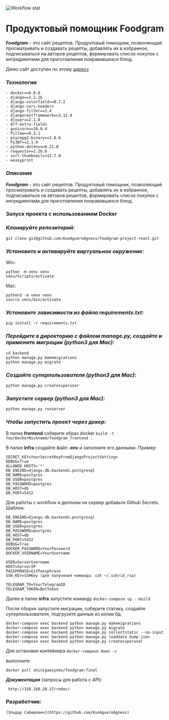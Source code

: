 ![Workflow stat](https://github.com/KunAgueroAgness/yamdb_final/actions/workflows/foodgram_workflows.yml/badge.svg)
# Продуктовый помощник Foodgram

***Foodgram*** - это сайт рецептов. Продуктовый помощник, позволяющий просматривать и создавать рецепты, добавлять их в
избранное, подписываться на авторов рецептов, формировать список покупок с ингредиентами для приготовления понравившихся
блюд.

Демо сайт доступен по этому [адресу](http://158.160.17.231/recipes)

### _Технологии_

```
- docker==6.0.0
- django==3.2.16
- django-colorfield==0.7.2
- django-cors-headers
- django-filter==2.4
- djangorestframework==3.12.4
- djoser==2.1.0
- drf-extra-fields
- gunicorn==20.0.4
- Pillow==8.3.1
- psycopg2-binary==2.8.6
- PyJWT==2.1.0
- python-dotenv==0.21.0
- requests==2.26.0
- sorl-thumbnail==12.7.0
- weasyprint
```

### _Описание_
***Foodgram*** - это сайт рецептов. Продуктовый помощник, позволяющий просматривать и создавать рецепты, добавлять их в
избранное, подписываться на авторов рецептов, формировать список покупок с ингредиентами для приготовления понравившихся
блюд.

### Запуск проекта с использованием Docker


### *Клонируйте репозиторий:*
```
git clone git@github.com:KunAgueroAgness/foodgram-project-react.git
```

### *Установите и активируйте виртуальное окружение:*
Win:
```
python -m venv venv
venv/Scripts/activate
```

Mac:
```
python3 -m venv venv
source venv/bin/activate
```

### *Установите зависимости из файла requirements.txt:*
```
pip install -r requirements.txt
```

### *Перейдите в директорию с файлом manage.py, создайте и примените миграции (python3 для Mac):*
```
cd backend
python manage.py makemigrations
python manage.py migrate
```

### *Создайте суперпользователя (python3 для Mac):*
```
python manage.py createsuperuser
```

### *Запустите сервер (python3 для Mac):*
```
python manage.py runserver
```

### *Чтобы запустить проект через докер:*
В папке **frontend** соберите образ docker `build -t YourDockerNickname/foodgram_frontend .`

В папке **infra** создайте файл **.env** и заполните его данными. Пример:
```
SECRET_KEY=YourSecretKeyFromDjangoProjectSettings
DEBUG=True
ALLOWED_HOSTS='*'
DB_ENGINE=django.db.backends.postgresql
DB_NAME=postgres
DB_USER=postgres
DB_PASSWORD=postgres
DB_HOST=db
DB_PORT=5432
```
Для работы с workflow и деплоем на сервер добавьте Github Secrets. Шаблон:
```
DB_ENGINE=django.db.backends.postgresql
DB_NAME=postgres
DB_USER=postgres
DB_PASSWORD=postgres
DB_HOST=db
DB_PORT=5432
DEBUG=True
DOCKER_PASSWORD=YourPassword
DOCKER_USERNAME=YourUsername

USER=ServerUsername
HOST=ServerIP
PASSPHRASE=GitPassphrase
SSH_KEY=SSHKey (для получения команда: cat ~/.ssh/id_rsa)

TELEGRAM_TO=YourTelegramID
TELEGRAM_TOKEN=BotToken
```
Далее в папке **infra** запустите команду `docker-compose up --build`

После сборки запустите миграции, соберите статику, создайте суперпользователя, подгрузите данные из копии бд:
```
docker-compose exec backend python manage.py makemigrations
docker-compose exec backend python manage.py migrate
docker-compose exec backend python manage.py collectstatic --no-input
docker-compose exec backend python manage.py loaddata dump.json
docker-compose exec backend python manage.py createsuperuser
```
Для остановки контейнера `docker-compose down -v`
</details>выполните:

   `docker pull shinigamiyoko/foodgram:final`


***Документация*** (запросы для работа с API):

```
 http://158.160.20.37/redoc/
```
### Разработчик:
```
[Эльдар Сабирович](https://github.com/KunAgueroAgness)
```
